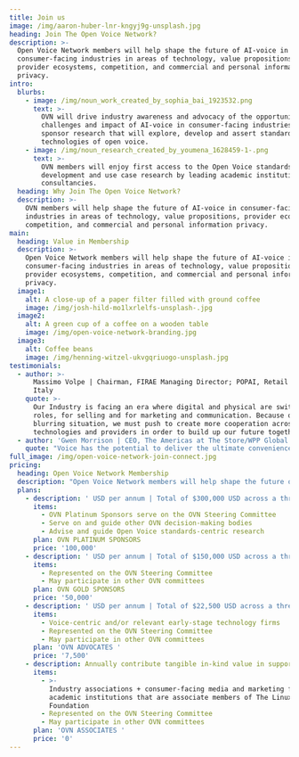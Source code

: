 ```yaml
---
title: Join us
image: /img/aaron-huber-lnr-kngyj9g-unsplash.jpg
heading: Join The Open Voice Network?
description: >-
  Open Voice Network members will help shape the future of AI-voice in
  consumer-facing industries in areas of technology, value propositions,
  provider ecosystems, competition, and commercial and personal information
  privacy.  
intro:
  blurbs:
    - image: /img/noun_work_created_by_sophia_bai_1923532.png
      text: >-
        OVN will drive industry awareness and advocacy of the opportunity,
        challenges and impact of AI-voice in consumer-facing industries. We will
        sponsor research that will explore, develop and assert standards and
        technologies of open voice.
    - image: /img/noun_research_created_by_youmena_1628459-1-.png
      text: >-
        OVN members will enjoy first access to the Open Voice standards
        development and use case research by leading academic institutions and
        consultancies.
  heading: Why Join The Open Voice Network?
  description: >-
    OVN members will help shape the future of AI-voice in consumer-facing
    industries in areas of technology, value propositions, provider ecosystems,
    competition, and commercial and personal information privacy. 
main:
  heading: Value in Membership
  description: >-
    Open Voice Network members will help shape the future of AI-voice in
    consumer-facing industries in areas of technology, value propositions,
    provider ecosystems, competition, and commercial and personal information
    privacy.
  image1:
    alt: A close-up of a paper filter filled with ground coffee
    image: /img/josh-hild-mo1lxrlelfs-unsplash-.jpg
  image2:
    alt: A green cup of a coffee on a wooden table
    image: /img/open-voice-network-branding.jpg
  image3:
    alt: Coffee beans
    image: /img/henning-witzel-ukvgqriuogo-unsplash.jpg
testimonials:
  - author: >-
      Massimo Volpe | Chairman, FIRAE Managing Director; POPAI, Retail Institute
      Italy
    quote: >-
      Our Industry is facing an era where digital and physical are switching
      roles, for selling and for marketing and communication. Because of this
      blurring situation, we must push to create more cooperation across
      technologies and providers in order to build up our future together.
  - author: 'Gwen Morrison | CEO, The Americas at The Store/WPP Global Retail '
    quote: "Voice has the potential to deliver the ultimate convenience and ease for consumers.\_Brands will have the ability to engage with a more intimate and advisory consumer relationships. But as voice-commerce begins to replace today’s point and click purchasing, retailers and brands face significant challenges for leveraging voice-first devices."
full_image: /img/open-voice-network-join-connect.jpg
pricing:
  heading: Open Voice Network Membership
  description: "Open Voice Network members will help shape the future of AI-voice in consumer-facing industries in areas of technology, value propositions, provider ecosystems, competition, and commercial and personal information privacy. Open Voice Network (OVN) members are members of The Linux Foundation. Membership is open worldwide to consumer-facing enterprises and public entities, as well as those that advise, represent, or study such enterprises and entities. \_"
  plans:
    - description: ' USD per annum | Total of $300,000 USD across a three-year commitment'
      items:
        - OVN Platinum Sponsors serve on the OVN Steering Committee
        - Serve on and guide other OVN decision-making bodies
        - Advise and guide Open Voice standards-centric research
      plan: OVN PLATINUM SPONSORS
      price: '100,000'
    - description: ' USD per annum | Total of $150,000 USD across a three-year commitment'
      items:
        - Represented on the OVN Steering Committee
        - May participate in other OVN committees
      plan: OVN GOLD SPONSORS
      price: '50,000'
    - description: ' USD per annum | Total of $22,500 USD across a three-year commitment'
      items:
        - Voice-centric and/or relevant early-stage technology firms
        - Represented on the OVN Steering Committee
        - May participate in other OVN committees
      plan: 'OVN ADVOCATES '
      price: '7,500'
    - description: Annually contribute tangible in-kind value in support
      items:
        - >-
          Industry associations + consumer-facing media and marketing firms +
          academic institutions that are associate members of The Linux
          Foundation
        - Represented on the OVN Steering Committee
        - May participate in other OVN committees
      plan: 'OVN ASSOCIATES '
      price: '0'
---
```


